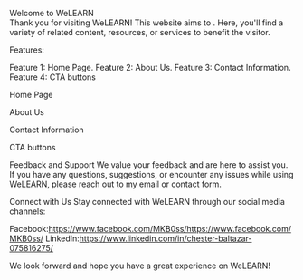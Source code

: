 Welcome to WeLEARN<br>
Thank you for visiting WeLEARN! This website aims to . Here, you'll find a variety of related content, resources, or services to benefit the visitor.

Features:

Feature 1: Home Page.
Feature 2: About Us.
Feature 3: Contact Information.
Feature 4: CTA buttons 

Home Page

About Us

Contact Information

CTA buttons

Feedback and Support
We value your feedback and are here to assist you. If you have any questions, suggestions, or encounter any issues while using WeLEARN, please reach out to my email or contact form.

Connect with Us
Stay connected with WeLEARN through our social media channels:

Facebook:https://www.facebook.com/MKB0ss/https://www.facebook.com/MKB0ss/
LinkedIn:https://www.linkedin.com/in/chester-baltazar-075816275/

We look forward and hope you have a great experience on WeLEARN!
